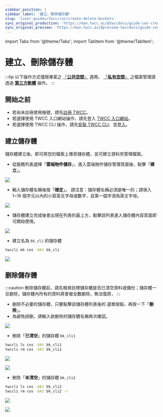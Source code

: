 ```yaml
---
sidebar_position: 1
sidebar_label: '建立、刪除儲存體'
slug: '/user-guides/twcc/cos/create-delete-buckets'
sync_original_production: 'https://man.twcc.ai/@twccdocs/guide-cos-create-delete-bucket-zh' 
sync_original_preview: 'https://man.twcc.ai/@preview-twccdocs/guide-cos-create-delete-bucket-zh'
---
```


import Tabs from '@theme/Tabs';
import TabItem from '@theme/TabItem';

# 建立、刪除儲存體

:::tip
以下操作方式僅限專案之 [「<ins>**公共空間<i class="fa fa-question-circle fa-question-circle-for-service" aria-hidden="true"></i>**」</ins>](/docs/user-guides/twcc/cos/overview) 適用， [「<ins>**私有空間<i class="fa fa-question-circle fa-question-circle-for-service" aria-hidden="true"></i>**」</ins>](/docs/user-guides/twcc/cos/overview) 之檔案管理請透過 [<ins>**第三方軟體**</ins>](/docs/user-guides/twcc/cos/connection-info) 操作。
:::

## 開始之前

- 若尚未註冊使用帳號，請先[註冊 TWCC](https://www.twcc.ai/)。
- 若選擇使用 TWCC 入口網站操作，請先登入 [TWCC 入口網站](https://www.twcc.ai/)。
- 若選擇使用 TWCC CLI 操作，請先<a href="https://github.com/twcc/TWCC-CLI" target="_blank"><ins>安裝 TWCC CLI</ins></a>、並<a href="https://github.com/twcc/TWCC-CLI" target="_blank"><ins>登入</ins></a>。


## 建立儲存體

儲存體建立後，即可將您的檔案上傳至儲存體，並可建立資料夾管理檔案。

<Tabs>
  <TabItem value="TWCC 入口網站" label="TWCC 入口網站" default>


    
* 從服務列表選擇「**雲端物件儲存**」，進入雲端物件儲存管理頁面後，點擊「**建立**」。


![](https://cos.twcc.ai/SYS-MANUAL/uploads/upload_06609da5863d45a3b4ba6f9b52ed639e.png)



* 輸入儲存體名稱後按「**確定**」。 請注意：儲存體名稱必須是唯一的；請填入 1~16 個字元以內的小寫英文字母或數字，且第一個字須為英文字母。

![](https://cos.twcc.ai/SYS-MANUAL/uploads/upload_9856f51aa6c23408a3ef29837b2c4eac.png)


* 儲存體建立完成後會出現在列表的最上方，點擊該列表進入儲存體內容頁面即可開始使用。


![](https://cos.twcc.ai/SYS-MANUAL/uploads/upload_da6458b4e784d6c758fda967e3a4ffb7.png)



  </TabItem>
  <TabItem value="TWCC CLI" label="TWCC CLI">
    


- 建立名為 `bk_cli` 的儲存體

```bash
twccli mk cos -bkt bk_cli
```

![](https://cos.twcc.ai/SYS-MANUAL/uploads/upload_fc30b6409e2372886223660e2aefd2da.png)

  </TabItem>
</Tabs>

## 删除儲存體

:::caution
刪除儲存體前，請先檢視目標儲存體是否已清空資料或備份；儲存體一旦删除，儲存體內所有的資料將會被全數删除，無法復原，
:::


<Tabs>
  <TabItem value="TWCC 入口網站" label="TWCC 入口網站" default>

* 删除不必要的儲存體，只要點擊該儲存體列表後的 <i class="fa fa-ellipsis-v fa-20" aria-hidden="true"></i>  選單按鈕，再按一下「**刪除**」。
* 為避免誤删，請輸入欲删除的儲存體名稱再次確認。


![](https://cos.twcc.ai/SYS-MANUAL/uploads/upload_ef9ebf4f2386059c7c237664c33573d6.png)


  </TabItem>
  <TabItem value="TWCC CLI" label="TWCC CLI">

- 刪除「**已清空**」的儲存體 `bk_cli1` 
```bash
twccli ls cos -bkt bk_cli1
twccli rm cos -bkt bk_cli1
```  
![](https://cos.twcc.ai/SYS-MANUAL/uploads/upload_192906ce0505e7303b8e391624b6df25.png)


![](https://cos.twcc.ai/SYS-MANUAL/uploads/upload_511e9bda39e94399aa5c414b8a6cccc8.png)


- 刪除「**未清空**」的儲存體 `bk_cli2`
```bash
twccli ls cos -bkt bk_cli2
twccli rm cos -bkt bk_cli2 -r
```  
![](https://cos.twcc.ai/SYS-MANUAL/uploads/upload_8ddbded358f57f02685f4bd887545a60.png)

![](https://cos.twcc.ai/SYS-MANUAL/uploads/upload_22bf710e843dce06cb3468f4ecc8824d.png)

  </TabItem>
</Tabs>